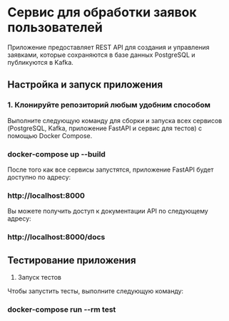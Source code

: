 # Cервис для обработки заявок пользователей

Приложение предоставляет REST API для создания и управления заявками, которые сохраняются в базе данных PostgreSQL и публикуются в Kafka.


## Настройка и запуск приложения

### 1. Клонируйте репозиторий любым удобним способом

Выполните следующую команду для сборки и запуска всех сервисов (PostgreSQL, Kafka, приложение FastAPI и сервис для тестов) с помощью Docker Compose.

### docker-compose up --build

После того как все сервисы запустятся, приложение FastAPI будет доступно по адресу:

### http://localhost:8000

Вы можете получить доступ к документации API по следующему адресу:

###  http://localhost:8000/docs

## Тестирование приложения

1. Запуск тестов
   
Чтобы запустить тесты, выполните следующую команду:

###  docker-compose run --rm test


